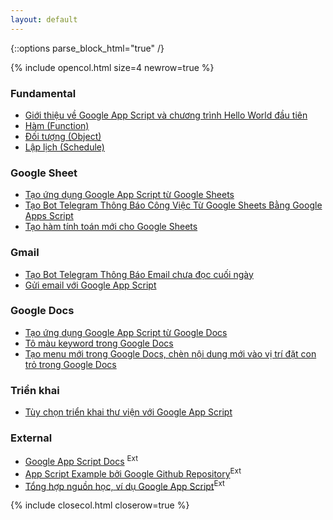 ```yaml
---
layout: default
---
```

{::options parse_block_html="true" /}

{% include opencol.html size=4 newrow=true %}

### Fundamental

* [Giới thiệu về Google App Script và chương trình Hello World đầu tiên](/starter-and-hello-world)
* [Hàm (Function)](/function)
* [Đối tượng (Object)](/object)
* [Lập lịch (Schedule)](/schedule)

### Google Sheet

* [Tạo ứng dụng Google App Script từ Google Sheets](/new-app-script-from-google-sheets)
* [Tạo Bot Telegram Thông Báo Công Việc Từ Google Sheets Bằng Google Apps Script](/send-notification-to-telegram)
* [Tạo hàm tính toán mới cho Google Sheets](/new-func-calc-google-sheets)

### Gmail

* [Tạo Bot Telegram Thông Báo Email chưa đọc cuối ngày](/gmail-unread-count-inbox)
* [Gửi email với Google App Script](/send-email)

### Google Docs

* [Tạo ứng dụng Google App Script từ Google Docs](/create-google-app-script-from-google-docs)
* [Tô màu keyword trong Google Docs](/color-text-keyword-in-google-docs)
* [Tạo menu mới trong Google Docs, chèn nội dung mới vào vị trí đặt con trỏ trong Google Docs](/insert-text-to-google-docs)

### Triển khai

* [Tùy chọn triển khai thư viện với Google App Script](/deploy-lib)

### External

* <a href="https://developers.google.com/apps-script/reference" target="_blank">Google App Script Docs</a> <sup class="ext">Ext</sup>
* <a href="https://github.com/googleworkspace/apps-script-samples" target="_blank">App Script Example bởi Google Github Repository</a><sup class="ext">Ext</sup>
* <a href="https://github.com/Google-Script-Hub/google-apps-script-awesome-list" target="_blank">Tổng hợp nguồn học, ví dụ Google App Script</a><sup class="ext">Ext</sup>

{% include closecol.html closerow=true %}

